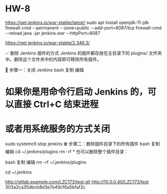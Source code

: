 # HW-8


https://get.jenkins.io/war-stable/latest/
sudo apt install openjdk-11-jdk
firewall-cmd --permanent --zone=public --add-port=8087/tcp
firewall-cmd --reload
java -jar jenkins.war --httpPort=8087


https://get.jenkins.io/war-stable/2.346.3/


✅ 删除 Jenkins 插件的方式
Jenkins 的插件都存放在主目录下的 plugins/ 文件夹中。删除这个文件夹中的内容即可移除所有插件。

🧹 步骤一：关闭 Jenkins
bash
复制
编辑
# 如果你是用命令行启动 Jenkins 的，可以直接 Ctrl+C 结束进程
# 或者用系统服务的方式关闭
sudo systemctl stop jenkins
🗑️ 步骤二：删除插件目录下的所有插件
bash
复制
编辑
cd ~/.jenkins/plugins
rm -rf *
也可以删除整个插件目录：

bash
复制
编辑
rm -rf ~/.jenkins/plugins


cd ~/.jenkins

http://gitlab.example.com/LZC173/test.git
http://10.0.0.40/LZC173/test
303a2ca35dbcb8d3e7e49cf6a5bfaf2c
